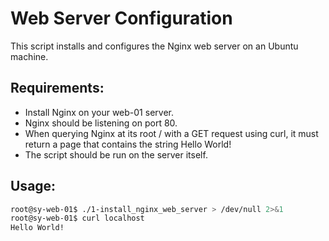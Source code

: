 # Web Server Configuration

This script installs and configures the Nginx web server on an Ubuntu machine.

## Requirements:

- Install Nginx on your web-01 server.
- Nginx should be listening on port 80.
- When querying Nginx at its root / with a GET request using curl, it must return a page that contains the string Hello World!
- The script should be run on the server itself.

## Usage:

```bash
root@sy-web-01$ ./1-install_nginx_web_server > /dev/null 2>&1
root@sy-web-01$ curl localhost
Hello World!
